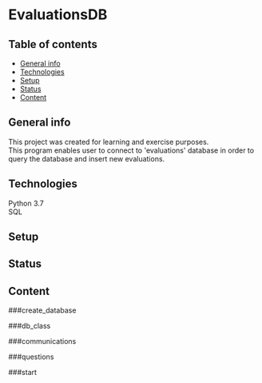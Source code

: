 # EvaluationsDB

## Table of contents
* [General info](#general-info)  
* [Technologies](#technologies)  
* [Setup](#setup)  
* [Status](#status)  
* [Content](#content)  


## General info
This project was created for learning and exercise purposes.  
This program enables user to connect to 'evaluations' database in order to query the database and insert new evaluations.

## Technologies
Python 3.7  
SQL

## Setup

## Status

## Content

###create_database

###db_class

###communications

###questions

###start
